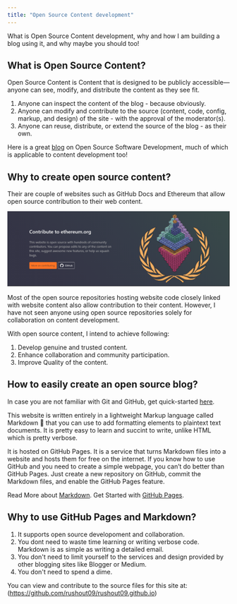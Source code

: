 ```yaml
---
title: "Open Source Content development"
---
```


What is Open Source Content development, why and how I am building a blog using it, and why maybe you should too!

## What is Open Source Content?

Open Source Content is Content that is designed to be publicly accessible—anyone can see, modify, and distribute the content as they see fit.

1. Anyone can inspect the content of the blog - because obviously.
2. Anyone can modify and contribute to the source (content, code, config, markup, and design) of the site - with the approval of the moderator(s).
3. Anyone can reuse, distribute, or extend the source of the blog - as their own.

Here is a great [blog](https://www.freecodecamp.org/news/what-is-great-about-developing-open-source-and-what-is-not/) on Open Source Software Development, much of which is applicable to content development too!

## Why to create open source content?

Their are couple of websites such as GitHub Docs and Ethereum that allow open source contribution to their web content. 

![Ethereum](/assets/images/25-10-21-ethereum-ss.png "Ethereum")

Most of the open source repositories hosting website code closely linked with website content also allow contribution to their content. However, I have not seen anyone using open source repositories solely for collaboration on content development.

With open source content, I intend to achieve following:

1. Develop genuine and trusted content.
2. Enhance collaboration and community participation.
3. Improve Quality of the content.

## How to easily create an open source blog?

In case you are not familiar with Git and GitHub, get quick-started [here](https://docs.github.com/en/get-started/quickstart).

This website is written entirely in a lightweight Markup language called Markdown :rofl: that you can use to add formatting elements to plaintext text documents. It is pretty easy to learn and succint to write, unlike HTML which is pretty verbose. 

It is hosted on GitHub Pages. It is a service that turns Markdown files into a website and hosts them for free on the internet. If you know how to use GitHub and you need to create a simple webpage, you can’t do better than GitHub Pages. Just create a new repository on GitHub, commit the Markdown files, and enable the GitHub Pages feature. 

Read More about [Markdown](https://www.markdownguide.org/getting-started/).
Get Started with [GitHub Pages](https://pages.github.com/).

## Why to use GitHub Pages and Markdown?

1. It supports open source developoment and collaboration.
2. You dont need to waste time learning or writing verbose code. Markdown is as simple as writing a detailed email.
3. You don't need to limit yourself to the services and design provided by other blogging sites like Blogger or Medium.
4. You don't need to spend a dime.

You can view and contribute to the source files for this site at: (https://github.com/rushout09/rushout09.github.io)